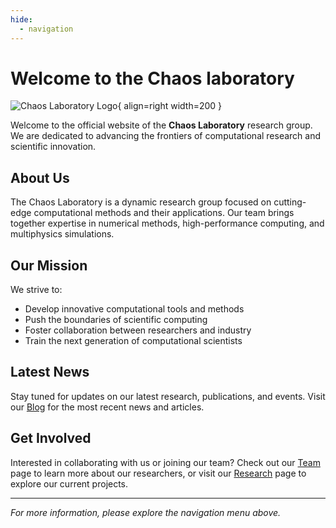```yaml
---
hide:
  - navigation
---
```


# Welcome to the Chaos laboratory


![Chaos Laboratory Logo](assets/logo.png){ align=right width=200 }

Welcome to the official website of the **Chaos Laboratory** research group. We are dedicated to advancing the frontiers of computational research and scientific innovation.

## About Us

The Chaos Laboratory is a dynamic research group focused on cutting-edge computational methods and their applications. Our team brings together expertise in numerical methods, high-performance computing, and multiphysics simulations.

## Our Mission

We strive to:

- Develop innovative computational tools and methods
- Push the boundaries of scientific computing
- Foster collaboration between researchers and industry
- Train the next generation of computational scientists

## Latest News

Stay tuned for updates on our latest research, publications, and events. Visit our [Blog](blog.md) for the most recent news and articles.

## Get Involved

Interested in collaborating with us or joining our team? Check out our [Team](team.md) page to learn more about our researchers, or visit our [Research](research.md) page to explore our current projects.

---

*For more information, please explore the navigation menu above.*
